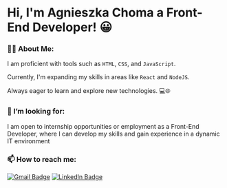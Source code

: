 


# Hi, I'm Agnieszka Choma a Front-End Developer! 😀

### 👨‍💻 About Me:


I am proficient with tools such as `HTML`, `CSS`, and `JavaScript`.

Currently, I'm expanding my skills in areas like `React` and `NodeJS`.

Always eager to learn and explore new technologies. 💻🌐

### 💞️ I’m looking for:
I am open to internship opportunities or employment as a Front-End Developer, where I can develop my skills and gain experience in a dynamic IT environment

### 📫 How to reach me:

[![Gmail Badge](https://img.shields.io/badge/Gmail-EA4335?logo=gmail&logoColor=fff&style=flat)](mailto:aga.choma02@gmail.com)
[![LinkedIn Badge](https://img.shields.io/badge/LinkedIn-0A66C2?logo=linkedin&logoColor=fff&style=flat)](https://www.linkedin.com/in/agnieszkachoma/)



